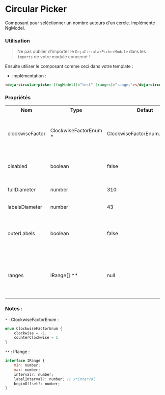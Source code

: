 # Circular Picker
Composant pour séléctionner un nombre autours d'un cercle. Implémente NgModel.  

### Utilisation
> Ne pas oublier d'importer le `DejaCircularPickerModule` dans les `imports` de votre module concerné !

Ensuite utiliser le composant comme ceci dans votre template :

 - implémentation :

```html
<deja-circular-picker [(ngModel)]="test" [ranges]="ranges"></deja-circular-picker>
```

### Propriétés

<table>
<tr>
    <th>Nom</th>
    <th>Type</th>
    <th>Defaut</th>
    <th>Description</th>
</tr>
<tr>
    <td>clockwiseFactor</td>
    <td>ClockwiseFactorEnum *</td>
    <td>ClockwiseFactorEnum.clockwise</td>
    <td>Sens dans lequel les valeurs tournent autours du cercle.</td>
</tr>
<tr>
    <td>disabled</td>
    <td>boolean</td>
    <td>false</td>
    <td>Pour désactiver le circular picker</td>
</tr>
<tr>
    <td>fullDiameter</td>
    <td>number</td>
    <td>310</td>
    <td>Diamètre du circular picker</td>
</tr>
<tr>
    <td>labelsDiameter</td>
    <td>number</td>
    <td>43</td>
    <td>Diamètre des labels</td>
</tr>
<tr>
    <td>outerLabels</td>
    <td>boolean</td>
    <td>false</td>
    <td>Les labels sont en dehors du cercle si cette valeur est à true</td>
</tr>
<tr>
    <td>ranges</td>
    <td>IRange[] **</td>
    <td>null</td>
    <td>Ranges a afficher sur le picker. Voir la demoApp pour plus de détails</td>
</tr>
</table>

### Notes : 
`*` : ClockwiseFactorEnum : 
```javascript
enum ClockwiseFactorEnum {
    clockwise = -1,
    counterClockwise = 1
}
```

`**` : IRange : 
```javascript
interface IRange {
    min: number; 
    max: number; 
    interval?: number; 
    labelInterval?: number; // x*interval
    beginOffset?: number;
}
```